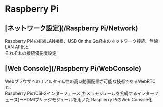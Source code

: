 # Raspberry Pi

## [ネットワーク設定](/Raspberry Pi/Network)
Raspberry Pi4の有線LAN接続、USB On the Go経由のネットワーク接続、無線LAN AP化と  
それぞれの接続優先度設定

## [Web Console](/Raspberry Pi/WebConsole)
Webブラウザへのリアルタイム性の高い動画配信が可能な技術であるWebRTCと、  
Raspberry PiのCSI-2インターフェース(カメラモジュールを接続するインターフェース)ーHDMIブリッジモジュールを用いた
Raspberry PiのWeb Console化